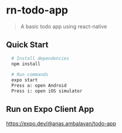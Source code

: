# rn-todo-app
> A basic todo app using react-native
## Quick Start
``` bash
  # Install dependencies
  npm install
  
  # Run commands
  expo start
  Press a: open Android
  Press i: open iOS simulator
```  

## Run on Expo Client App
https://expo.dev/@anas.ambalavan/todo-app

